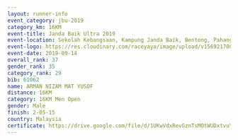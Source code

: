 ```yaml
---
layout: runner-info 
event_category: jbu-2019 
category_km: 16KM 
event-title: Janda Baik Ultra 2019 
event-location: Sekolah Kebangsaan, Kampung Janda Baik, Bentong, Pahang, Malaysia 
event-logo: https://res.cloudinary.com/raceyaya/image/upload/v1569217009/logo/janda-baik_vch1pc.jpg 
event-date: 2019-09-14
overall_rank: 37
gender_rank: 35
category_rank: 29
bib: 61062
name: ARMAN NIZAM MAT YUSOF
distance: 16KM
category: 16KM Men Open
gender: Male
finish: 2-05-15
country: Malaysia
certificate: https://drive.google.com/file/d/1UKwVdxRevGznTsMOtWUDxtvuY7FBqaNH/view?usp=sharing
---
```

